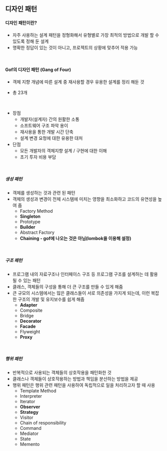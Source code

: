 ## 디자인 패턴

#### 디자인 패턴이란?

- 자주 사용하는 설계 패턴을 정형화해서 유형별로 가장 최적의 방법으로 개발 할 수 있도록 정해 둔 설계
- 명확한 정답이 있는 것이 아니고, 프로젝트의 상황에 맞추어 적용 가능

<br/>

#### Gof의 디자인 패턴 (Gang of Four)

- 객체 지향 개념에 따른 설계 중 재사용할 경우 유용한 설계를 정리 해둔 것

- 총 23개

<br/>

- 장점
  - 개발자(설계자) 간의 원활한 소통
  - 소프트웨어 구조 파악 용이
  - 재사용을 통한 개발 시간 단축
  - 설계 변경 요청에 대한 유용한 대처
- 단점
  - 모든 개발자의 객체지향 설계 / 구현에 대한 이해
  - 초기 투자 비용 부담

<br/>

##### 생성 패턴

- 객체를 생성하는 것과 관련 된 패턴
- 객체의 생성과 변경이 전체 시스템에 미치는 영향을 최소화하고 코드의 유연성을 높여 줌
  - Factory Method
  - **Singleton**
  - Prototype
  - **Builder**
  - Abstract Factory
  - **Chaining - gof에 나오는 것은 아님(lombok을 이용해 설정)**

<br/>

##### 구조 패턴

- 프로그램 내의 자료구조나 인터페이스 구조 등 프로그램 구조를 설계하는 데 활용 될 수 있는 패턴
- 클래스, 객체들의 구성을 통해 더 큰 구조를 만들 수 있게 해줌
- 큰 규모의 시스템에서는 많은 클래스들이 서로 의존성을 가지게 되는데, 이런 복잡한 구조의 개발 및 유지보수를 쉽게 해줌
  - **Adapter**
  - Composite
  - Bridge
  - **Decorator**
  - **Facade**
  - Flyweight
  - **Proxy**

<br/>

##### 행위 패턴

- 반복적으로 사용되는 객체들의 상호작용을 패턴화한 것
- 클래스나 객체들이 상호작용하는 방법과 책임을 분산하는 방법을 제공
- 행위 패턴은 행위 관련 패턴을 사용하여 독립적으로 일을 처리하고자 할 때 사용
  - Template Method
  - Interpreter
  - Iterator
  - **Observer**
  - **Strategy**
  - Visitor
  - Chain of responsibility
  - Command
  - Mediator
  - State
  - Memento

<br/>